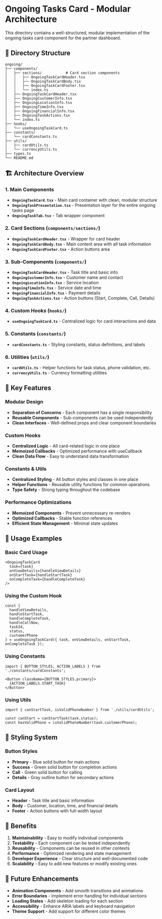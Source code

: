 # Ongoing Tasks Card - Modular Architecture

This directory contains a well-structured, modular implementation of the ongoing tasks card component for the partner dashboard.

## 📁 Directory Structure

```
ongoing/
├── components/
│   ├── sections/           # Card section components
│   │   ├── OngoingTaskCardHeader.tsx
│   │   ├── OngoingTaskCardBody.tsx
│   │   ├── OngoingTaskCardFooter.tsx
│   │   └── index.ts
│   ├── OngoingTaskCardHeader.tsx
│   ├── OngoingCustomerInfo.tsx
│   ├── OngoingLocationInfo.tsx
│   ├── OngoingTimeInfo.tsx
│   ├── OngoingFinancialInfo.tsx
│   ├── OngoingTaskActions.tsx
│   └── index.ts
├── hooks/
│   └── useOngoingTaskCard.ts
├── constants/
│   └── cardConstants.ts
├── utils/
│   ├── cardUtils.ts
│   └── currencyUtils.ts
├── types.ts
└── README.md
```

## 🏗️ Architecture Overview

### **1. Main Components**
- **`OngoingTaskCard.tsx`** - Main card container with clean, modular structure
- **`OngoingTaskPresentation.tsx`** - Presentation layer for the entire ongoing tasks page
- **`OngoingTaskTab.tsx`** - Tab wrapper component

### **2. Card Sections** (`components/sections/`)
- **`OngoingTaskCardHeader.tsx`** - Wrapper for card header
- **`OngoingTaskCardBody.tsx`** - Main content area with all task information
- **`OngoingTaskCardFooter.tsx`** - Action buttons area

### **3. Sub-Components** (`components/`)
- **`OngoingTaskCardHeader.tsx`** - Task title and basic info
- **`OngoingCustomerInfo.tsx`** - Customer name and contact
- **`OngoingLocationInfo.tsx`** - Service location
- **`OngoingTimeInfo.tsx`** - Service date and time
- **`OngoingFinancialInfo.tsx`** - Payment details
- **`OngoingTaskActions.tsx`** - Action buttons (Start, Complete, Call, Details)

### **4. Custom Hooks** (`hooks/`)
- **`useOngoingTaskCard.ts`** - Centralized logic for card interactions and data

### **5. Constants** (`constants/`)
- **`cardConstants.ts`** - Styling constants, status definitions, and labels

### **6. Utilities** (`utils/`)
- **`cardUtils.ts`** - Helper functions for task status, phone validation, etc.
- **`currencyUtils.ts`** - Currency formatting utilities

## 🎯 Key Features

### **Modular Design**
- **Separation of Concerns** - Each component has a single responsibility
- **Reusable Components** - Sub-components can be used independently
- **Clean Interfaces** - Well-defined props and clear component boundaries

### **Custom Hooks**
- **Centralized Logic** - All card-related logic in one place
- **Memoized Callbacks** - Optimized performance with useCallback
- **Clean Data Flow** - Easy to understand data transformation

### **Constants & Utils**
- **Centralized Styling** - All button styles and classes in one place
- **Helper Functions** - Reusable utility functions for common operations
- **Type Safety** - Strong typing throughout the codebase

### **Performance Optimizations**
- **Memoized Components** - Prevent unnecessary re-renders
- **Optimized Callbacks** - Stable function references
- **Efficient State Management** - Minimal state updates

## 🔧 Usage Examples

### **Basic Card Usage**
```tsx
<OngoingTaskCard
  task={task}
  onViewDetails={handleViewDetails}
  onStartTask={handleStartTask}
  onCompleteTask={handleCompleteTask}
/>
```

### **Using the Custom Hook**
```tsx
const {
  handleViewDetails,
  handleStartTask,
  handleCompleteTask,
  handleCallNow,
  taskId,
  status,
  customerPhone
} = useOngoingTaskCard({ task, onViewDetails, onStartTask, onCompleteTask });
```

### **Using Constants**
```tsx
import { BUTTON_STYLES, ACTION_LABELS } from './constants/cardConstants';

<Button className={BUTTON_STYLES.primary}>
  {ACTION_LABELS.START_TASK}
</Button>
```

### **Using Utils**
```tsx
import { canStartTask, isValidPhoneNumber } from './utils/cardUtils';

const canStart = canStartTask(task.status);
const hasValidPhone = isValidPhoneNumber(task.customerPhone);
```

## 🎨 Styling System

### **Button Styles**
- **Primary** - Blue solid button for main actions
- **Success** - Green solid button for completion actions
- **Call** - Green solid button for calling
- **Details** - Gray outline button for secondary actions

### **Card Layout**
- **Header** - Task title and basic information
- **Body** - Customer, location, time, and financial details
- **Footer** - Action buttons with full-width layout

## 🚀 Benefits

1. **Maintainability** - Easy to modify individual components
2. **Testability** - Each component can be tested independently
3. **Reusability** - Components can be reused in other contexts
4. **Performance** - Optimized rendering and state management
5. **Developer Experience** - Clear structure and well-documented code
6. **Scalability** - Easy to add new features or modify existing ones

## 🔄 Future Enhancements

- **Animation Components** - Add smooth transitions and animations
- **Error Boundaries** - Implement error handling for individual sections
- **Loading States** - Add skeleton loading for each section
- **Accessibility** - Enhance ARIA labels and keyboard navigation
- **Theme Support** - Add support for different color themes
